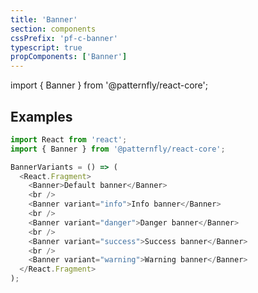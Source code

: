 ```yaml
---
title: 'Banner'
section: components
cssPrefix: 'pf-c-banner'
typescript: true
propComponents: ['Banner']
---
```


import { Banner } from '@patternfly/react-core';

## Examples

```js title=Basic
import React from 'react';
import { Banner } from '@patternfly/react-core';

BannerVariants = () => (
  <React.Fragment>
    <Banner>Default banner</Banner>
    <br />
    <Banner variant="info">Info banner</Banner>
    <br />
    <Banner variant="danger">Danger banner</Banner>
    <br />
    <Banner variant="success">Success banner</Banner>
    <br />
    <Banner variant="warning">Warning banner</Banner>
  </React.Fragment>
);
```
